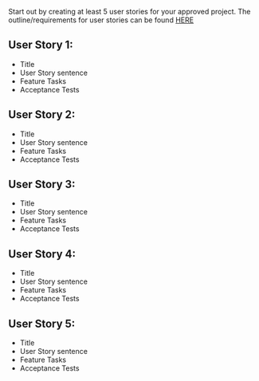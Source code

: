 Start out by creating at least 5 user stories for your approved project. The outline/requirements for user stories can be found [HERE](https://codefellows.github.io/common_curriculum/projects/UserStories)


## User Story 1:

* Title
* User Story sentence
* Feature Tasks
* Acceptance Tests

## User Story 2:

* Title
* User Story sentence
* Feature Tasks
* Acceptance Tests

## User Story 3:

* Title
* User Story sentence
* Feature Tasks
* Acceptance Tests

## User Story 4:

* Title
* User Story sentence
* Feature Tasks
* Acceptance Tests


## User Story 5:

* Title
* User Story sentence
* Feature Tasks
* Acceptance Tests
